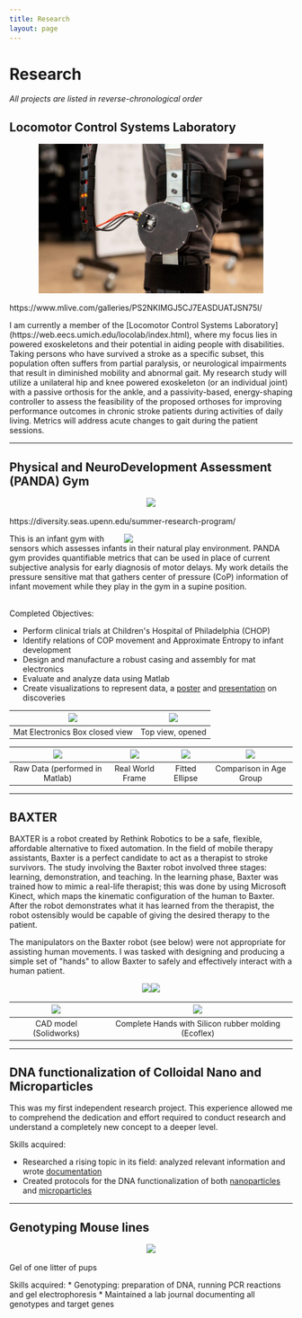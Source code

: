 ```yaml
---
title: Research
layout: page
---
```

# Research
*All projects are listed in reverse-chronological order*
## Locomotor Control Systems Laboratory
<p align="center">
  <img src="https://github.com/susan-z/susan-z.github.io/blob/master/img/exo.png?raw=true" style="width:400px"/>
  <figcaption>https://www.mlive.com/galleries/PS2NKIMGJ5CJ7EASDUATJSN75I/</figcaption>
</p>
I am currently a member of the [Locomotor Control Systems Laboratory](https://web.eecs.umich.edu/locolab/index.html), where my focus lies in powered exoskeletons and their potential in aiding people with disabilities. Taking persons who have survived a stroke as a specific subset, this population often suffers from partial paralysis, or neurological impairments that result in diminished mobility and abnormal gait. My research study will utilize a unilateral hip and knee powered exoskeleton (or an individual joint) with a passive orthosis for the ankle, and a passivity-based, energy-shaping controller to assess the feasibility of the proposed orthoses for improving performance outcomes in chronic stroke patients during activities of daily living. Metrics will address acute changes to gait during the patient sessions. 

---

## Physical and NeuroDevelopment Assessment (PANDA) Gym
<p align="center">
  <img src="https://github.com/susan-z/susan-z.github.io/blob/master/img/LSAMP.jpg?raw=true"/>
  <figcaption>https://diversity.seas.upenn.edu/summer-research-program/</figcaption>
</p>

<img style="float: right;" src="https://github.com/susan-z/susan-z.github.io/blob/master/img/babyingym.png?raw=true" width="300px">
This is an infant gym with sensors which assesses infants in their natural play environment. PANDA gym provides quantifiable metrics that can be used in place of current subjective analysis for early diagnosis of motor delays. My work details the pressure sensitive mat that gathers center of pressure (CoP) information of infant movement while they play in the gym in a supine position.  
<br>
<br>

Completed Objectives:
* Perform clinical trials at Children's Hospital of Philadelphia (CHOP)
* Identify relations of COP movement and Approximate Entropy to infant development
* Design and manufacture a robust casing and assembly for mat electronics
* Evaluate and analyze data using Matlab
* Create visualizations to represent data, a [poster](https://github.com/susan-z/susan-z.github.io/blob/master/projects/PANDAGym_LSAMP_SusanZhao.pdf) and [presentation](https://github.com/susan-z/susan-z.github.io/blob/master/projects/PANDA%20Gym_v3novids.pptx) on discoveries
<div class="breaker"></div>

![](https://github.com/susan-z/susan-z.github.io/blob/master/img/image5.JPG?raw=true) | ![](https://github.com/susan-z/susan-z.github.io/blob/master/img/image7%20Cropped.jpg?raw=true)
:-----------:|:-----------:
Mat Electronics Box closed view | Top view, opened

![](https://github.com/susan-z/susan-z.github.io/blob/master/img/baby18_1.png?raw=true) | ![](https://github.com/susan-z/susan-z.github.io/blob/master/img/baby18_2.png?raw=true) | ![](https://github.com/susan-z/susan-z.github.io/blob/master/img/baby18_ellipse%20Cropped.jpg?raw=true) | ![](https://github.com/susan-z/susan-z.github.io/blob/master/img/baby18_toynotoy.png?raw=true)
:-----------:|:-----------:|:-----------:|:-----------:
Raw Data (performed in Matlab) | Real World Frame  | Fitted Ellipse | Comparison in Age Group

---
## BAXTER
BAXTER is a robot created by Rethink Robotics to be a safe, flexible, affordable alternative to fixed automation. In the field of mobile therapy assistants, Baxter is a perfect candidate to act as a therapist to stroke survivors. The study involving the Baxter robot involved three stages:  learning, demonstration, and teaching.  In the learning phase, Baxter was trained how to mimic a real-life therapist;  this was done by using Microsoft Kinect, which maps the kinematic configuration of the human to Baxter.  After the robot demonstrates what it has learned from the therapist, the robot ostensibly would be capable of giving the desired therapy to the patient. 

The manipulators on the Baxter robot (see below) were not appropriate for assisting human movements. I was tasked with designing and producing a simple set of "hands" to allow Baxter to safely and effectively interact with a human patient.

<center>
<img src="https://github.com/susan-z/susan-z.github.io/blob/master/img/baxtergripper1.jpg?raw=true" style="width:200px"/><img src="https://github.com/susan-z/susan-z.github.io/blob/master/img/baxtergripper2.jpg?raw=true" style="width:200px"/>
</center>

| <img src="https://github.com/susan-z/susan-z.github.io/blob/master/img/BAXTERrh.JPG?raw=true" width="500px"> | ![](https://github.com/susan-z/susan-z.github.io/blob/master/img/baxterhands.jpg?raw=true)|
|:------------------------------------------------:|:-------------------------------------------------------------:|
| CAD model (Solidworks) | Complete Hands with Silicon rubber molding (Ecoflex) |

---
## DNA functionalization of Colloidal Nano and Microparticles
This was my first independent research project. This experience allowed me to comprehend the dedication and effort required to conduct research and understand a completely new concept to a deeper level.

Skills acquired:
* Researched a rising topic in its field: analyzed relevant information and wrote [documentation](https://github.com/susan-z/susan-z.github.io/blob/master/projects/Colloids.pdf)
* Created protocols for the DNA functionalization of both [nanoparticles](https://github.com/susan-z/susan-z.github.io/blob/master/projects/Protocol_nanoparticle.pdf) and [microparticles](https://github.com/susan-z/susan-z.github.io/blob/master/projects/Protocol_microparticle.pdf)

---
## Genotyping Mouse lines
<p align="center">
  <img src="https://github.com/susan-z/susan-z.github.io/blob/master/img/IMG_2108%20Cropped.jpg?raw=true" style="width:400px"/><figcaption>Gel of one litter of pups</figcaption>
</p>
Skills acquired:
* Genotyping: preparation of DNA, running PCR reactions and gel electrophoresis
* Maintained a lab journal documenting all genotypes and target genes

<!--
![](https://github.com/susan-z/susan-z.github.io/blob/master/img/matelectronics.png?raw=true) | <img src ="https://github.com/susan-z/susan-z.github.io/blob/master/img/rehabbox.PNG?raw=true" width="380px">
:-----------:|:-----------:
Flowchart | CAD-->

